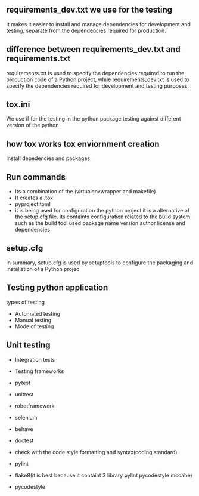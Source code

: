## requirements_dev.txt we use for the testing
It makes it easier to install and manage dependencies for development and testing, separate from the dependencies required for production.

## difference between requirements_dev.txt and requirements.txt
requirements.txt is used to specify the dependencies required to run the production code of a Python project, while requirements_dev.txt is used to specify the dependencies required for development and testing purposes.

## tox.ini
We use if for the testing in the python package testing against different version of the python

## how tox works tox enviornment creation
Install depedencies and packages
## Run commands
- Its a combination of the (virtualenvwrapper and makefile)
- It creates a .tox
- pyproject.toml
- it is being used for configuration the python project it is a alternative of the setup.cfg file. its containts configuration related to the build system such as the build tool used package name version author license and dependencies

## setup.cfg
In summary, setup.cfg is used by setuptools to configure the packaging and installation of a Python projec

## Testing python application
types of testing

- Automated testing
- Manual testing
- Mode of testing

## Unit testing
- Integration tests
- Testing frameworks

- pytest
- unittest
- robotframework
- selenium
- behave
- doctest
- check with the code style formatting and syntax(coding standard)
- pylint
- flake8(it is best because it containt 3 library pylint pycodestyle mccabe)
- pycodestyle